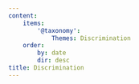 ```yaml
---
content:
    items:
        '@taxonomy':
            Themes: Discrimination
    order:
        by: date
        dir: desc
title: Discrimination
---
```


